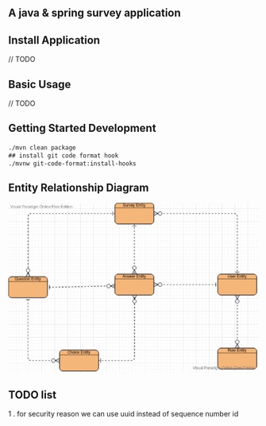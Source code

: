 ## A java & spring survey application 

## Install Application
// TODO

## Basic Usage
// TODO

## Getting Started Development
```shell
./mvn clean package 
## install git code format hook
./mvnw git-code-format:install-hooks
```
## Entity Relationship Diagram

![image info](./docs/entity_relationship_diagram.jpg)

## TODO list
1 . for security reason we can use uuid instead of sequence number id